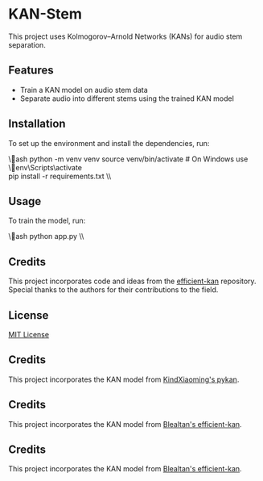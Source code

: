 # KAN-Stem

This project uses Kolmogorov–Arnold Networks (KANs) for audio stem separation.

## Features

- Train a KAN model on audio stem data
- Separate audio into different stems using the trained KAN model

## Installation

To set up the environment and install the dependencies, run:

\\\ash
python -m venv venv
source venv/bin/activate  # On Windows use \env\Scripts\activate\
pip install -r requirements.txt
\\\

## Usage

To train the model, run:

\\\ash
python app.py
\\\

## Credits

This project incorporates code and ideas from the [efficient-kan](https://github.com/Blealtan/efficient-kan) repository. Special thanks to the authors for their contributions to the field.

## License

[MIT License](LICENSE)

## Credits
This project incorporates the KAN model from [KindXiaoming's pykan](https://github.com/KindXiaoming/pykan).


## Credits
This project incorporates the KAN model from [Blealtan's efficient-kan](https://github.com/Blealtan/efficient-kan).


## Credits
This project incorporates the KAN model from [Blealtan's efficient-kan](https://github.com/Blealtan/efficient-kan).

